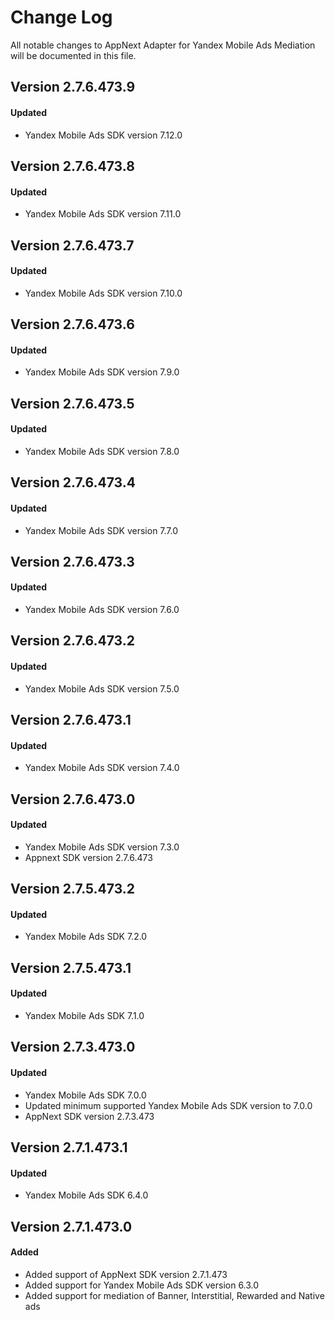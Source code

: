 # Change Log
All notable changes to AppNext Adapter for Yandex Mobile Ads Mediation will be documented in this file.

## Version 2.7.6.473.9

#### Updated
* Yandex Mobile Ads SDK version 7.12.0

## Version 2.7.6.473.8

#### Updated
* Yandex Mobile Ads SDK version 7.11.0

## Version 2.7.6.473.7

#### Updated
* Yandex Mobile Ads SDK version 7.10.0

## Version 2.7.6.473.6

#### Updated
* Yandex Mobile Ads SDK version 7.9.0

## Version 2.7.6.473.5

#### Updated
* Yandex Mobile Ads SDK version 7.8.0

## Version 2.7.6.473.4

#### Updated
* Yandex Mobile Ads SDK version 7.7.0

## Version 2.7.6.473.3

#### Updated
* Yandex Mobile Ads SDK version 7.6.0

## Version 2.7.6.473.2

#### Updated
* Yandex Mobile Ads SDK version 7.5.0

## Version 2.7.6.473.1

#### Updated
* Yandex Mobile Ads SDK version 7.4.0

## Version 2.7.6.473.0

#### Updated
* Yandex Mobile Ads SDK version 7.3.0
* Appnext SDK version 2.7.6.473

## Version 2.7.5.473.2

#### Updated
* Yandex Mobile Ads SDK 7.2.0

## Version 2.7.5.473.1

#### Updated
* Yandex Mobile Ads SDK 7.1.0

## Version 2.7.3.473.0

#### Updated
* Yandex Mobile Ads SDK 7.0.0
* Updated minimum supported Yandex Mobile Ads SDK version to 7.0.0
* AppNext SDK version 2.7.3.473

## Version 2.7.1.473.1

#### Updated
* Yandex Mobile Ads SDK 6.4.0

## Version 2.7.1.473.0

#### Added
* Added support of AppNext SDK version 2.7.1.473
* Added support for Yandex Mobile Ads SDK version 6.3.0
* Added support for mediation of Banner, Interstitial, Rewarded and Native ads
